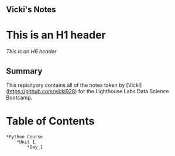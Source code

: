 ## Vicki's Notes
# This is an H1 header
###### This is an H6 header

## Summary
This repisityory contains all of the notes taken by [Vicki] (https://github.com/vicki928) for the Lighthouse Labs Data Science Bootcamp.

# Table of Contents
    *Python Course
        *Unit 1
            *Day_1
